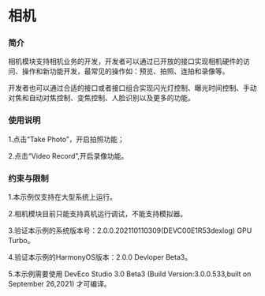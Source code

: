 # 相机<a name="ZH-CN_TOPIC_0000001127136467"></a>

### 简介

相机模块支持相机业务的开发，开发者可以通过已开放的接口实现相机硬件的访问、操作和新功能开发，最常见的操作如：预览、拍照、连拍和录像等。

开发者也可以通过合适的接口或者接口组合实现闪光灯控制、曝光时间控制、手动对焦和自动对焦控制、变焦控制、人脸识别以及更多的功能。

### 使用说明

1.点击“Take Photo”，开启拍照功能；

2.点击“Video Record”,开启录像功能。

### 约束与限制

1.本示例仅支持在大型系统上运行。

2.相机模块目前只能支持真机运行调试，不能支持模拟器。

3.验证本示例的系统版本号：2.0.0.202110110309(DEVC00E1R53dexlog) GPU Turbo。

4.验证本示例的HarmonyOS版本：2.0.0 Devloper Beta3。

5.本示例需要使用 DevEco Studio 3.0 Beta3 (Build Version:3.0.0.533,built on September 26,2021) 才可编译。
